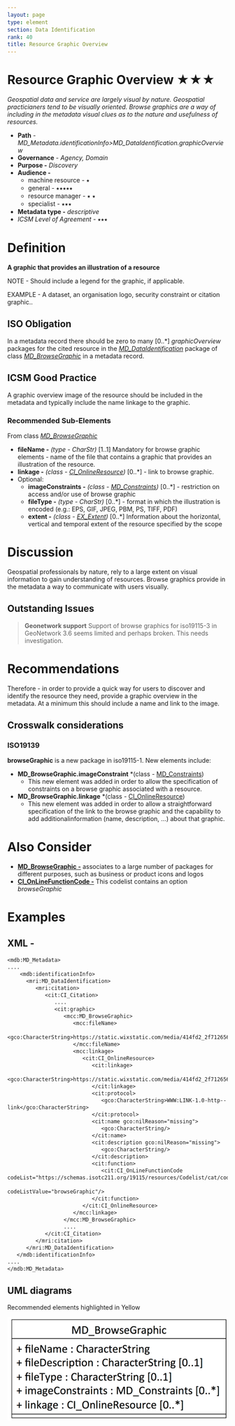 ```yaml
---
layout: page
type: element
section: Data Identification
rank: 40
title: Resource Graphic Overview
---
```

# Resource Graphic Overview ★★★
*Geospatial data and service are largely visual by nature.  Geospatial practicianers tend to be visually oriented. Browse graphics are a way of including in the metadata visual clues as to the nature and usefulness of resources.*

- **Path** -  *MD_Metadata.identificationInfo>MD_DataIdentification.graphicOverview*
- **Governance** -  *Agency, Domain*
- **Purpose -** *Discovery*
- **Audience -** 
  - machine resource - ⭑ 
  - general - ⭑⭑⭑⭑⭑
  - resource manager - ⭑ ⭑ 
  - specialist - ⭑⭑⭑
- **Metadata type -** *descriptive*
- *ICSM Level of Agreement* - ⭑⭑⭑

# Definition 

**A graphic that provides an illustration of a resource**

NOTE - Should include a legend for the graphic, if applicable.

EXAMPLE - A dataset, an organisation logo, security constraint or citation graphic..

## ISO Obligation

In a metadata record there should be zero to many [0..\*] *graphicOverview* packages for the cited resource in the  *[MD_DataIdentification](./class-MD_DataIdentification)* package of class *[MD_BrowseGraphic](http://wiki.esipfed.org/index.php/MD_BrowseGraphic)* in a metadata record.

## ICSM Good Practice 
A graphic overview image of the resource should be included in the metadata and typically include the name linkage to the graphic.

### Recommended Sub-Elements 
From class *[MD_BrowseGraphic](http://wiki.esipfed.org/index.php/MD_BrowseGraphic)*
- **fileName -** *(type - CharStr)* [1..1] Mandatory for browse graphic elements - name of the file that contains a graphic that provides an illustration of the resource. 
- **linkage -** *(class - [CI_OnlineResource](./class-CI_OnlineResource))*  [0..\*] - link to browse graphic.
- Optional:
  - **imageConstraints -** *(class - [MD_Constraints](./class-MD_Constraints))*  [0..\*]  - restriction on access and/or use of browse graphic
  - **fileType -** *(type - CharStr)* [0..\*]  - format in which the illustration is encoded (e.g.: EPS, GIF, JPEG, PBM, PS, TIFF, PDF)
  - **extent -** *(class -  [EX_Extent](./ResourceExtent))* [0..\*] Information about the horizontal, vertical and temporal extent of the resource specified by the scope

# Discussion  

Geospatial professionals by nature, rely to a large extent on visual information to gain understanding of resources. Browse graphics provide in the metadata a way to communicate with users visually. 

## Outstanding Issues

> **Geonetwork support**
Support of browse graphics for iso19115-3 in GeoNetwork 3.6 seems limited and perhaps broken. This needs investigation.


# Recommendations 

Therefore - in order to provide a quick way for users to discover and identify the resource they need, provide a graphic overview in the metadata.  At a minimum this should include a name and link to the image.

## Crosswalk considerations 

### ISO19139 

**browseGraphic** is a new package in iso19115-1. New elements include:
- **MD_BrowseGraphic.imageConstraint** *(class - [MD_Constraints](./class-md_constraints))
  - This new element was added in order to allow the specification of constraints on a browse graphic associated with a resource.
- **MD_BrowseGraphic.linkage** *(class - [CI_OnlineResource](./class-CI_OnlineResource))
  - This new element was added in order to allow a straightforward specification of the link to the browse graphic and the capability to add additionalinformation (name, description, …) about that graphic.


# Also Consider
- **[MD_BrowseGraphic -](http://wiki.esipfed.org/index.php/MD_BrowseGraphic)**  associates to a large number of packages for different purposes, such as business or product icons and logos
- **[CI_OnLineFunctionCode -](http://wiki.esipfed.org/index.php/ISO_19115-3_Codelists#CI_OnLineFunctionCode)** This codelist contains an option *browseGraphic*

# Examples

## XML -

```
<mdb:MD_Metadata>
....
    <mdb:identificationInfo>
      <mri:MD_DataIdentification>
         <mri:citation>
            <cit:CI_Citation>
               ....
               <cit:graphic>
                  <mcc:MD_BrowseGraphic>
                     <mcc:fileName>
                        <gco:CharacterString>https://static.wixstatic.com/media/414fd2_2f712656fb5547f39a08a53aab98cc29~mv2.png/v1/fill/w_92,h_146,al_c,q_80,usm_0.66_1.00_0.01/IFaGR9yg.webp</gco:CharacterString>
                     </mcc:fileName>
                     <mcc:linkage>
                        <cit:CI_OnlineResource>
                           <cit:linkage>
                              <gco:CharacterString>https://static.wixstatic.com/media/414fd2_2f712656fb5547f39a08a53aab98cc29~mv2.png/v1/fill/w_92,h_146,al_c,q_80,usm_0.66_1.00_0.01/IFaGR9yg.webp</gco:CharacterString>
                           </cit:linkage>
                           <cit:protocol>
                              <gco:CharacterString>WWW:LINK-1.0-http--link</gco:CharacterString>
                           </cit:protocol>
                           <cit:name gco:nilReason="missing">
                              <gco:CharacterString/>
                           </cit:name>
                           <cit:description gco:nilReason="missing">
                              <gco:CharacterString/>
                           </cit:description>
                           <cit:function>
                              <cit:CI_OnLineFunctionCode codeList="https://schemas.isotc211.org/19115/resources/Codelist/cat/codelists.xml#CI_OnLineFunctionCode"
                                                         codeListValue="browseGraphic"/>
                           </cit:function>
                        </cit:CI_OnlineResource>
                     </mcc:linkage>
                  </mcc:MD_BrowseGraphic>
                  ....
            </cit:CI_Citation>
         </mri:citation>
      </mri:MD_DataIdentification>
   </mdb:identificationInfo>
....
</mdb:MD_Metadata>
```

## UML diagrams

Recommended elements highlighted in Yellow

![browseGraphic](../images/BrowseGraphicUML.png)
